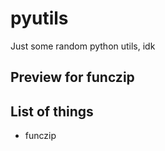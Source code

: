 # pyutils
Just some random python utils, idk


## Preview for funczip





## List of things
* funczip
